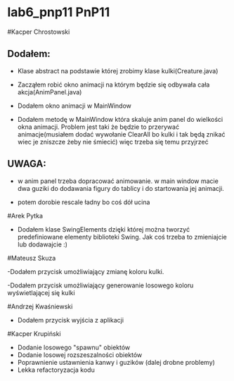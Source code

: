 # lab6_pnp11 PnP11
#Kacper Chrostowski

Dodałem:
-

- Klase abstract na podstawie której zrobimy klase kulki(Creature.java)

- Zacząłem robić okno animacji na którym będzie się odbywała cała akcja(AnimPanel.java)

- Dodałem okno animacji w MainWindow

- Dodałem metodę w MainWindow która skaluje anim panel do wielkości okna animacji.
  Problem jest taki że będzie to przerywać animacje(musiałem dodać wywołanie ClearAll bo kulki i tak będą znikać wiec je zniszcze żeby nie śmiecić) więc trzeba się temu przyjrzeć

UWAGA:
-

- w anim panel trzeba dopracować animowanie. w main window macie dwa guziki do dodawania figury do tablicy i do startowania jej animacji.

- potem dorobie rescale ładny bo coś dół ucina

#Arek Pytka 

- Dodałem klase SwingElements dzięki której można tworzyć predefiniowane elementy biblioteki Swing. Jak coś trzeba to zmieniajcie lub dodawajcie :)

#Mateusz Skuza

-Dodałem przycisk umożliwiający zmianę koloru kulki.

-Dodałem przycisk umożliwiający generowanie losowego koloru wyświetlającej się kulki 

#Andrzej Kwaśniewski

- Dodałem przycisk wyjścia z aplikacji

#Kacper Krupiński

- Dodanie losowego "spawnu" obiektów
- Dodanie losowej rozszeszalności obiektów
- Poprawnienie ustawnienia kanwy i guzików (dalej drobne problemy)
- Lekka refactoryzacja kodu
